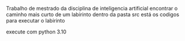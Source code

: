 Trabalho de mestrado da disciplina de inteligencia artificial
encontrar o caminho mais curto de um labirinto
dentro da pasta src está os codigos para executar o labirinto

execute com python 3.10 
